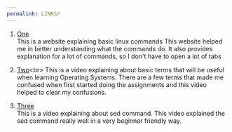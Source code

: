 ```yaml
---
permalink: LINKS/
---
```


1. [One](https://www.hostinger.com/tutorials/linux-commands)<br>
    This is a website explaining basic linux commands
    This website helped me in better understanding what the commands do.
    It also provides explanation for a lot of commands, so I don't have to open a lot of tabs

2. [Two](https://youtu.be/hMSByvFHOro?si=c-rrv2VyRuQ6elC_)<br>
   This is a video explaining about basic terms that will be useful when learning Operating Systems.
   There are a few terms that made me confused when first started doing the assignments and this video helped to clear my confusions.

3. [Three](https://www.youtube.com/watch?v=nXLnx8ncZyE)<br>
    This is a video explaining about sed command.
    This video explained the sed command really well in a very beginner friendly way.

